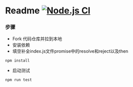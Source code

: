 # Readme [![Node.js CI](https://github.com/zerkhuang/homework8/actions/workflows/node.js.yml/badge.svg)](https://github.com/zerkhuang/homework8/actions/workflows/node.js.yml)

### 步骤

* Fork 代码仓库并拉到本地
* 安装依赖
* 填空补全index.js文件promise中的resolve和reject以及then

```
npm install
```
* 启动测试

```
npm run test
```
